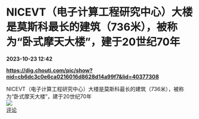 # NICEVT（电子计算工程研究中心）大楼是莫斯科最长的建筑（736米），被称为“卧式摩天大楼”，建于20世纪70年

**2023-10-23 12:42**

**https://dig.chouti.com/pic/show?nid=cb6dc3c0e6ca0216016d8628d14a99f7&lid=40377308**

NICEVT（电子计算工程研究中心）大楼是莫斯科最长的建筑（736米），被称为“卧式摩天大楼”，建于20世纪70年  
![](https://img3.chouti.com/CHOUTI_231023_7C609680D43E4408811DA89169E2BA32.jpg)  
[评论](https://m.chouti.com/link/40377308)